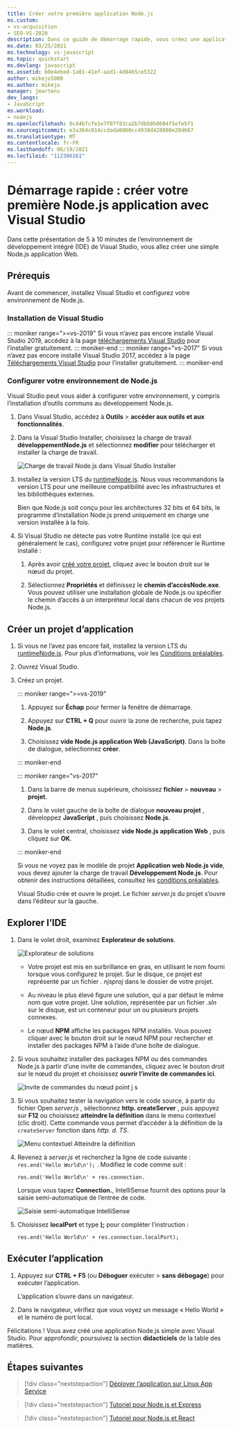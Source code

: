 ```yaml
---
title: Créer votre première application Node.js
ms.custom:
- vs-acquisition
- SEO-VS-2020
description: Dans ce guide de démarrage rapide, vous créez une application Node.js dans Visual Studio
ms.date: 03/25/2021
ms.technology: vs-javascript
ms.topic: quickstart
ms.devlang: javascript
ms.assetid: b0e4ebed-1a01-41ef-aad1-4d8465ce5322
author: mikejo5000
ms.author: mikejo
manager: jmartens
dev_langs:
- JavaScript
ms.workload:
- nodejs
ms.openlocfilehash: 0c44bfcfe1e7f07f83ca2b7dbb8b0604f5efe5f1
ms.sourcegitcommit: e3a364c014ccdada0860cc4930d428808e20d667
ms.translationtype: MT
ms.contentlocale: fr-FR
ms.lasthandoff: 06/19/2021
ms.locfileid: "112386161"
---
```

# <a name="quickstart-create-your-first-nodejs-app-with-visual-studio"></a>Démarrage rapide : créer votre première Node.js application avec Visual Studio

Dans cette présentation de 5 à 10 minutes de l’environnement de développement intégré (IDE) de Visual Studio, vous allez créer une simple Node.js application Web.

## <a name="prerequisites"></a>Prérequis

Avant de commencer, installez Visual Studio et configurez votre environnement de Node.js.

### <a name="install-visual-studio"></a>Installation de Visual Studio

::: moniker range=">=vs-2019"
Si vous n’avez pas encore installé Visual Studio 2019, accédez à la page [téléchargements Visual Studio](https://visualstudio.microsoft.com/downloads) pour l’installer gratuitement.
::: moniker-end
::: moniker range="vs-2017"
Si vous n’avez pas encore installé Visual Studio 2017, accédez à la page [Téléchargements Visual Studio](https://visualstudio.microsoft.com/vs/older-downloads/?utm_medium=microsoft&utm_source=docs.microsoft.com&utm_campaign=vs+2017+download) pour l’installer gratuitement.
::: moniker-end

### <a name="set-up-your-nodejs-environment"></a>Configurer votre environnement de Node.js

Visual Studio peut vous aider à configurer votre environnement, y compris l’installation d’outils communs au développement Node.js.

1. Dans Visual Studio, accédez à **Outils**  >  **accéder aux outils et aux fonctionnalités**.

1. Dans la Visual Studio Installer, choisissez la charge de travail **développementNode.js** et sélectionnez **modifier** pour télécharger et installer la charge de travail.

    ![Charge de travail Node.js dans Visual Studio Installer](../ide/media/quickstart-nodejs-workload.png)

1. Installez la version LTS du [ runtimeNode.js](https://nodejs.org/en/download/). Nous vous recommandons la version LTS pour une meilleure compatibilité avec les infrastructures et les bibliothèques externes.

    Bien que Node.js soit conçu pour les architectures 32 bits et 64 bits, le programme d’installation Node.js prend uniquement en charge une version installée à la fois.

1. Si Visual Studio ne détecte pas votre Runtime installé (ce qui est généralement le cas), configurez votre projet pour référencer le Runtime installé :

   1. Après avoir [créé votre projet](#create-your-app-project), cliquez avec le bouton droit sur le nœud du projet.

   1. Sélectionnez **Propriétés** et définissez le **chemin d’accèsNode.exe**. Vous pouvez utiliser une installation globale de Node.js ou spécifier le chemin d’accès à un interpréteur local dans chacun de vos projets Node.js.

## <a name="create-your-app-project"></a>Créer un projet d’application

1. Si vous ne l’avez pas encore fait, installez la version LTS du [ runtimeNode.js](https://nodejs.org/en/download/). Pour plus d’informations, voir les [Conditions préalables](#prerequisites).

1. Ouvrez Visual Studio.

1. Créez un projet.

    ::: moniker range=">=vs-2019"

    1. Appuyez sur **Échap** pour fermer la fenêtre de démarrage.

    1. Appuyez sur **CTRL + Q** pour ouvrir la zone de recherche, puis tapez **Node.js**.

    1. Choisissez **vide Node.js application Web (JavaScript)**. Dans la boîte de dialogue, sélectionnez **créer**.

    ::: moniker-end

    ::: moniker range="vs-2017"
    1. Dans la barre de menus supérieure, choisissez **fichier** > **nouveau** > **projet**.

    1. Dans le volet gauche de la boîte de dialogue **nouveau projet** , développez **JavaScript** , puis choisissez **Node.js**.

    1. Dans le volet central, choisissez **vide Node.js application Web** , puis cliquez sur **OK**.

    ::: moniker-end
    
    Si vous ne voyez pas le modèle de projet **Application web Node.js vide**, vous devez ajouter la charge de travail **Développement Node.js**. Pour obtenir des instructions détaillées, consultez les [conditions préalables](#prerequisites).

    Visual Studio crée et ouvre le projet. Le fichier *server.js* du projet s’ouvre dans l’éditeur sur la gauche.

## <a name="explore-the-ide"></a>Explorer l’IDE

1. Dans le volet droit, examinez **Explorateur de solutions**.

   ![Explorateur de solutions](../ide/media/quickstart-nodejs-solution-explorer.png)

   - Votre projet est mis en surbrillance en gras, en utilisant le nom fourni lorsque vous configurez le projet. Sur le disque, ce projet est représenté par un fichier *. njsproj* dans le dossier de votre projet.

   - Au niveau le plus élevé figure une solution, qui a par défaut le même nom que votre projet. Une solution, représentée par un fichier *.sln* sur le disque, est un conteneur pour un ou plusieurs projets connexes.

   - Le nœud **NPM** affiche les packages NPM installés. Vous pouvez cliquer avec le bouton droit sur le nœud NPM pour rechercher et installer des packages NPM à l’aide d’une boîte de dialogue.

1. Si vous souhaitez installer des packages NPM ou des commandes Node.js à partir d’une invite de commandes, cliquez avec le bouton droit sur le nœud du projet et choisissez **ouvrir l’invite de commandes ici**.

   ![Invite de commandes du nœud point j s](../ide/media/quickstart-nodejs-command-prompt.png)

1. Si vous souhaitez tester la navigation vers le code source, à partir du fichier Open *server.js* , sélectionnez **http. createServer** , puis appuyez sur **F12** ou choisissez **atteindre la définition** dans le menu contextuel (clic droit). Cette commande vous permet d’accéder à la définition de la `createServer` fonction dans *http. d. TS*.

   ![Menu contextuel Atteindre la définition](../ide/media/quickstart-nodejs-gotodefinition.png)

1. Revenez à *server.js* et recherchez la ligne de code suivante : `res.end('Hello World\n');` . Modifiez le code comme suit :

    `res.end('Hello World\n' + res.connection.`

    Lorsque vous tapez **Connection.**, IntelliSense fournit des options pour la saisie semi-automatique de l’entrée de code.

   ![Saisie semi-automatique IntelliSense](../ide/media/quickstart-nodejs-intellisense.png)

1. Choisissez **localPort** et type **);** pour compléter l’instruction :

    `res.end('Hello World\n' + res.connection.localPort);`

## <a name="run-the-app"></a>Exécuter l’application

1. Appuyez sur **CTRL + F5** (ou **Déboguer** exécuter  >  **sans débogage**) pour exécuter l’application. 
 
   L’application s’ouvre dans un navigateur.

1. Dans le navigateur, vérifiez que vous voyez un message « Hello World » et le numéro de port local.

Félicitations ! Vous avez créé une application Node.js simple avec Visual Studio. Pour approfondir, poursuivez la section **didacticiels** de la table des matières.

## <a name="next-steps"></a>Étapes suivantes

> [!div class="nextstepaction"]
> [Déployer l’application sur Linux App Service](../javascript/publish-nodejs-app-azure.md)

> [!div class="nextstepaction"]
> [Tutoriel pour Node.js et Express](../javascript/tutorial-nodejs.md)

> [!div class="nextstepaction"]
> [Tutoriel pour Node.js et React](../javascript/tutorial-nodejs-with-react-and-jsx.md)
